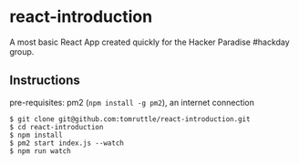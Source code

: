 # react-introduction

A most basic React App created quickly for the Hacker Paradise #hackday group.

## Instructions

pre-requisites: pm2 (`npm install -g pm2`), an internet connection

```
$ git clone git@github.com:tomruttle/react-introduction.git
$ cd react-introduction
$ npm install
$ pm2 start index.js --watch
$ npm run watch
```
